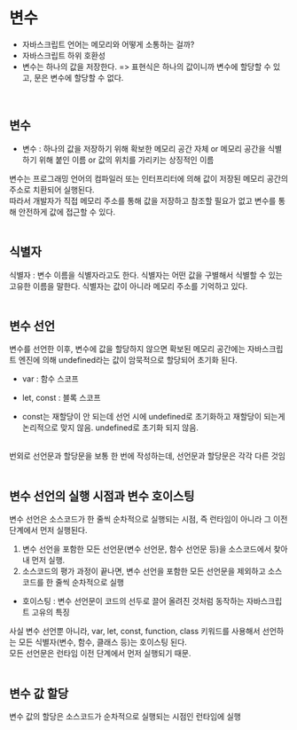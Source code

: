 # 변수
- 자바스크립트 언어는 메모리와 어떻게 소통하는 걸까? 
- 자바스크립트 하위 호환성
- 변수는 하나의 값을 저장한다. => 표현식은 하나의 값이니까 변수에 할당할 수 있고, 문은 변수에 할당할 수 없다.
<br>

## 변수

- 변수 : 하나의 값을 저장하기 위해 확보한 메모리 공간 자체 or 메모리 공간을 식별하기 위해 붙인 이름 or 값의 위치를 가리키는 상징적인 이름

변수는 프로그래밍 언어의 컴파일러 또는 인터프리터에 의해 값이 저장된 메모리 공간의 주소로 치환되어 실행된다.  
따라서 개발자가 직접 메모리 주소를 통해 값을 저장하고 참조할 필요가 없고 변수를 통해 안전하게 값에 접근할 수 있다.
<br>
<br>

## 식별자

식별자 : 변수 이름을 식별자라고도 한다. 식별자는 어떤 값을 구별해서 식별할 수 있는 고유한 이름을 말한다. 식별자는 값이 아니라 메모리 주소를 기억하고 있다.
<br>
<br>

## 변수 선언

변수를 선언한 이후, 변수에 값을 할당하지 않으면 확보된 메모리 공간에는 자바스크립트 엔진에 의해 undefined라는 값이 암묵적으로 할당되어 초기화 된다.

- var : 함수 스코프
- let, const : 블록 스코프

- const는 재할당이 안 되는데 선언 시에 undefined로 초기화하고 재할당이 되는게 논리적으로 맞지 않음. undefined로 초기화 되지 않음.
<br>
번외로 선언문과 할당문을 보통 한 번에 작성하는데, 선언문과 할당문은 각각 다른 것임
<br>
<br>

## 변수 선언의 실행 시점과 변수 호이스팅

변수 선언은 소스코드가 한 줄씩 순차적으로 실행되는 시점, 즉 런타임이 아니라 그 이전 단계에서 먼저 실행된다.

1. 변수 선언을 포함한 모든 선언문(변수 선언문, 함수 선언문 등)을 소스코드에서 찾아내 먼저 실행.
2. 소스코드의 평가 과정이 끝나면, 변수 선언을 포함한 모든 선언문을 제외하고 소스코드를 한 줄씩 순차적으로 실행

- 호이스팅 : 변수 선언문이 코드의 선두로 끌어 올려진 것처럼 동작하는 자바스크립트 고유의 특징

사실 변수 선언뿐 아니라, var, let, const, function, class 키워드를 사용해서 선언하는 모든 식별자(변수, 함수, 클래스 등)는 호이스팅 된다.  
모든 선언문은 런타임 이전 단계에서 먼저 실행되기 때문.
<br>
<br>

## 변수 값 할당

변수 값의 할당은 소스코드가 순차적으로 실행되는 시점인 런타임에 실행
